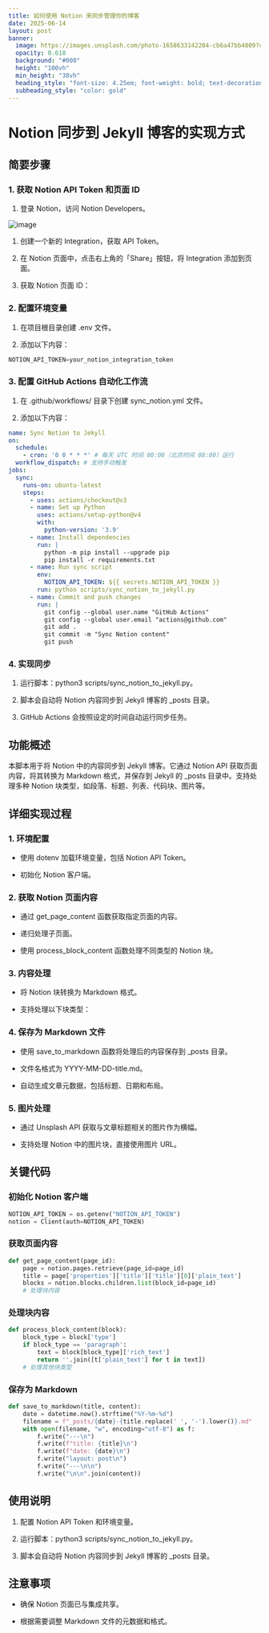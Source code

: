 ```yaml
---
title: 如何使用 Notion 来同步管理你的博客
date: 2025-06-14
layout: post
banner:
  image: https://images.unsplash.com/photo-1658633142204-cb6a47bb4809?crop=entropy&cs=tinysrgb&fit=max&fm=jpg&ixid=M3w2OTIwMzJ8MHwxfHJhbmRvbXx8fHx8fHx8fDE3NDk4NjU1NzF8&ixlib=rb-4.1.0&q=80&w=1080
  opacity: 0.618
  background: "#000"
  height: "100vh"
  min_height: "38vh"
  heading_style: "font-size: 4.25em; font-weight: bold; text-decoration: underline"
  subheading_style: "color: gold"
---
```


# Notion 同步到 Jekyll 博客的实现方式

## 简要步骤

### 1. 获取 Notion API Token 和页面 ID

1. 登录 Notion，访问 Notion Developers。

![image](https://prod-files-secure.s3.us-west-2.amazonaws.com/a7a0cc5a-89b9-4cda-8686-1fba0ca52f40/d19c1afe-dea5-4312-9333-786b0ba83054/image.png?X-Amz-Algorithm=AWS4-HMAC-SHA256&X-Amz-Content-Sha256=UNSIGNED-PAYLOAD&X-Amz-Credential=ASIAZI2LB4664OEJRWQB%2F20250614%2Fus-west-2%2Fs3%2Faws4_request&X-Amz-Date=20250614T014611Z&X-Amz-Expires=3600&X-Amz-Security-Token=IQoJb3JpZ2luX2VjEDkaCXVzLXdlc3QtMiJHMEUCIQCuWsuWM%2Fc5tIbXhNeKAohLCADTHuynJR2uHjqMdTl68wIgSJrQWp3aAc%2F%2BRMIfXvh2ZhBwlo8AcDVTHJ4RZP96N6Iq%2FwMIIhAAGgw2Mzc0MjMxODM4MDUiDPTP%2BFGwXLQK3oQRxCrcA5WeRc2Onq7Knj5ELH95QuMweSNQdpKbdcvLMaDpUTH7XlQEYTo0aPNHHmjuPxdJtARqX5Y8scr%2FAD9XixP46XQ%2Fw56hhzvdYyg%2FjzsyLa8JhiZPw1tkw16teb93fhmVbvFIPg%2Fj%2B5A4gx98WVKMW4kENOj52XM53giMZ4YqRVOzKCIWnGnQF0pgPEtFqRQMPA0ct3Udh0uGyzUP%2FTpHm8sc1HlQJeLklmzv%2FlBeGOB3unu6bfC6ELg%2Bexkv%2F9hAOLmdVL6pF1O6ISrVq3QSUcKw3EO30QA6GR5HxiQZ%2FeU58xIIVwI%2F0Z8kiffAXveD0B6tgw3LQPrrITuVN4LGCTo2Rrv2pY6lZlzTQOotPMzxLTqQw2XaBcDmg0jFUIACGkcPb6P8LDBlRxaXQU47CdiF%2Bam%2FEHGM6Rr8Hkf7i02t%2F4fKmPK%2FKVjl0dULHPUrra86S064W6vCab7rcYhn2587ll3ElAW5Z1u5uQkZIiBIULFAOUwfI%2BRgAtspOAJsmrl9loV9Fz5c%2BE4l6Yq7eAhEO04d4SVa0LS4gWueN7ct3xHe06Q3Vtak6hd2YSUFhN57Opl%2FSJfiqlrCndHuwW1T5UEahvXnQto%2BVAmoAF0JeGTwco71lEa7V4SOMNKMs8IGOqUByYpWUTbN1YjI0mLHP29teAdsCskqi8%2BdyZ8yMGBFA2725YDSYMAzfp%2BEP%2FTvwf0RZM3ypUqCicnrB5epuaItVva9DW5CxFVgD1TecSK2JdeZjqRxOH65IAf%2BqK6kGKEaJqKqwI3URVGa8nisMVvMnm%2BVNbD9alztpBi9%2BywMxFUFiPaB%2FbbP4iuFL92VTyjzwxFQzgMeG%2B7wRJqWOmi%2Bt%2BMgbRgJ&X-Amz-Signature=9b29dc0c884d08e18eac05e0c546dbceeff5ddd98b0df567e58cbbcbe91396cb&X-Amz-SignedHeaders=host&x-amz-checksum-mode=ENABLED&x-id=GetObject)

1. 创建一个新的 Integration，获取 API Token。

1. 在 Notion 页面中，点击右上角的「Share」按钮，将 Integration 添加到页面。

1. 获取 Notion 页面 ID：


### 2. 配置环境变量

1. 在项目根目录创建 .env 文件。

1. 添加以下内容：

```javascript
NOTION_API_TOKEN=your_notion_integration_token
```

### 3. 配置 GitHub Actions 自动化工作流

1. 在 .github/workflows/ 目录下创建 sync_notion.yml 文件。

1. 添加以下内容：

```yaml
name: Sync Notion to Jekyll
on:
  schedule:
    - cron: '0 0 * * *' # 每天 UTC 时间 00:00（北京时间 08:00）运行
  workflow_dispatch: # 支持手动触发
jobs:
  sync:
    runs-on: ubuntu-latest
    steps:
      - uses: actions/checkout@v3
      - name: Set up Python
        uses: actions/setup-python@v4
        with:
          python-version: '3.9'
      - name: Install dependencies
        run: |
          python -m pip install --upgrade pip
          pip install -r requirements.txt
      - name: Run sync script
        env:
          NOTION_API_TOKEN: ${{ secrets.NOTION_API_TOKEN }}
        run: python scripts/sync_notion_to_jekyll.py
      - name: Commit and push changes
        run: |
          git config --global user.name "GitHub Actions"
          git config --global user.email "actions@github.com"
          git add .
          git commit -m "Sync Notion content"
          git push
```

### 4. 实现同步

1. 运行脚本：python3 scripts/sync_notion_to_jekyll.py。

1. 脚本会自动将 Notion 内容同步到 Jekyll 博客的 _posts 目录。

1. GitHub Actions 会按照设定的时间自动运行同步任务。

## 功能概述

本脚本用于将 Notion 中的内容同步到 Jekyll 博客。它通过 Notion API 获取页面内容，将其转换为 Markdown 格式，并保存到 Jekyll 的 _posts 目录中。支持处理多种 Notion 块类型，如段落、标题、列表、代码块、图片等。

## 详细实现过程

### 1. 环境配置

- 使用 dotenv 加载环境变量，包括 Notion API Token。

- 初始化 Notion 客户端。

### 2. 获取 Notion 页面内容

- 通过 get_page_content 函数获取指定页面的内容。

- 递归处理子页面。

- 使用 process_block_content 函数处理不同类型的 Notion 块。

### 3. 内容处理

- 将 Notion 块转换为 Markdown 格式。

- 支持处理以下块类型：


### 4. 保存为 Markdown 文件

- 使用 save_to_markdown 函数将处理后的内容保存到 _posts 目录。

- 文件名格式为 YYYY-MM-DD-title.md。

- 自动生成文章元数据，包括标题、日期和布局。

### 5. 图片处理

- 通过 Unsplash API 获取与文章标题相关的图片作为横幅。

- 支持处理 Notion 中的图片块，直接使用图片 URL。

## 关键代码

### 初始化 Notion 客户端

```python
NOTION_API_TOKEN = os.getenv("NOTION_API_TOKEN")
notion = Client(auth=NOTION_API_TOKEN)
```

### 获取页面内容

```python
def get_page_content(page_id):
    page = notion.pages.retrieve(page_id=page_id)
    title = page['properties']['title']['title'][0]['plain_text']
    blocks = notion.blocks.children.list(block_id=page_id)
    # 处理块内容
```

### 处理块内容

```python
def process_block_content(block):
    block_type = block['type']
    if block_type == 'paragraph':
        text = block[block_type]['rich_text']
        return ''.join([t['plain_text'] for t in text])
    # 处理其他块类型
```

### 保存为 Markdown

```python
def save_to_markdown(title, content):
    date = datetime.now().strftime("%Y-%m-%d")
    filename = f"_posts/{date}-{title.replace(' ', '-').lower()}.md"
    with open(filename, "w", encoding="utf-8") as f:
        f.write("---\n")
        f.write(f"title: {title}\n")
        f.write(f"date: {date}\n")
        f.write("layout: post\n")
        f.write("---\n\n")
        f.write("\n\n".join(content))
```

## 使用说明

1. 配置 Notion API Token 和环境变量。

1. 运行脚本：python3 scripts/sync_notion_to_jekyll.py。

1. 脚本会自动将 Notion 内容同步到 Jekyll 博客的 _posts 目录。

## 注意事项

- 确保 Notion 页面已与集成共享。

- 根据需要调整 Markdown 文件的元数据和格式。